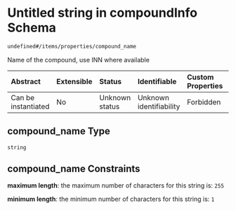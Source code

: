 # Untitled string in compoundInfo Schema

```txt
undefined#/items/properties/compound_name
```

Name of the compound, use INN where available

| Abstract            | Extensible | Status         | Identifiable            | Custom Properties | Additional Properties | Access Restrictions | Defined In                                                                              |
| :------------------ | :--------- | :------------- | :---------------------- | :---------------- | :-------------------- | :------------------ | :-------------------------------------------------------------------------------------- |
| Can be instantiated | No         | Unknown status | Unknown identifiability | Forbidden         | Allowed               | none                | [compound\_info.schema.json\*](../out/compound_info.schema.json "open original schema") |

## compound\_name Type

`string`

## compound\_name Constraints

**maximum length**: the maximum number of characters for this string is: `255`

**minimum length**: the minimum number of characters for this string is: `1`
